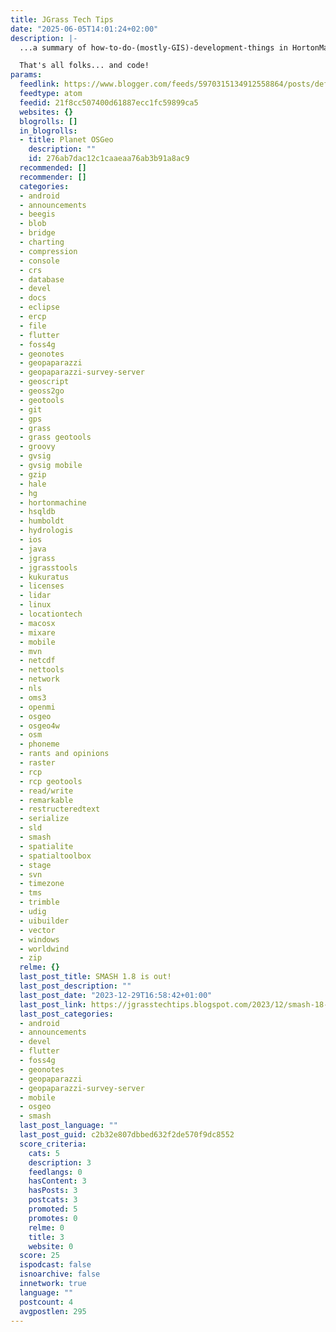 ```yaml
---
title: JGrass Tech Tips
date: "2025-06-05T14:01:24+02:00"
description: |-
  ...a summary of how-to-do-(mostly-GIS)-development-things in HortonMachine-gvSIG-Geopaparazzi-uDig-Eclipse-Java as they pass me by...

  That's all folks... and code!
params:
  feedlink: https://www.blogger.com/feeds/5970315134912558864/posts/default/-/osgeo
  feedtype: atom
  feedid: 21f8cc507400d61887ecc1fc59899ca5
  websites: {}
  blogrolls: []
  in_blogrolls:
  - title: Planet OSGeo
    description: ""
    id: 276ab7dac12c1caaeaa76ab3b91a8ac9
  recommended: []
  recommender: []
  categories:
  - android
  - announcements
  - beegis
  - blob
  - bridge
  - charting
  - compression
  - console
  - crs
  - database
  - devel
  - docs
  - eclipse
  - ercp
  - file
  - flutter
  - foss4g
  - geonotes
  - geopaparazzi
  - geopaparazzi-survey-server
  - geoscript
  - geoss2go
  - geotools
  - git
  - gps
  - grass
  - grass geotools
  - groovy
  - gvsig
  - gvsig mobile
  - gzip
  - hale
  - hg
  - hortonmachine
  - hsqldb
  - humboldt
  - hydrologis
  - ios
  - java
  - jgrass
  - jgrasstools
  - kukuratus
  - licenses
  - lidar
  - linux
  - locationtech
  - macosx
  - mixare
  - mobile
  - mvn
  - netcdf
  - nettools
  - network
  - nls
  - oms3
  - openmi
  - osgeo
  - osgeo4w
  - osm
  - phoneme
  - rants and opinions
  - raster
  - rcp
  - rcp geotools
  - read/write
  - remarkable
  - restructeredtext
  - serialize
  - sld
  - smash
  - spatialite
  - spatialtoolbox
  - stage
  - svn
  - timezone
  - tms
  - trimble
  - udig
  - uibuilder
  - vector
  - windows
  - worldwind
  - zip
  relme: {}
  last_post_title: SMASH 1.8 is out!
  last_post_description: ""
  last_post_date: "2023-12-29T16:58:42+01:00"
  last_post_link: https://jgrasstechtips.blogspot.com/2023/12/smash-18-is-out.html
  last_post_categories:
  - android
  - announcements
  - devel
  - flutter
  - foss4g
  - geonotes
  - geopaparazzi
  - geopaparazzi-survey-server
  - mobile
  - osgeo
  - smash
  last_post_language: ""
  last_post_guid: c2b32e807dbbed632f2de570f9dc8552
  score_criteria:
    cats: 5
    description: 3
    feedlangs: 0
    hasContent: 3
    hasPosts: 3
    postcats: 3
    promoted: 5
    promotes: 0
    relme: 0
    title: 3
    website: 0
  score: 25
  ispodcast: false
  isnoarchive: false
  innetwork: true
  language: ""
  postcount: 4
  avgpostlen: 295
---
```

